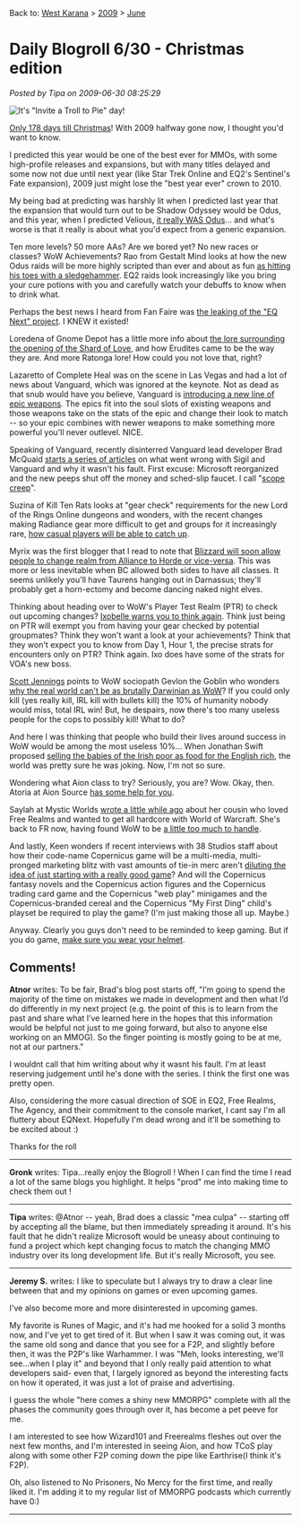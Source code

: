 Back to: [West Karana](/posts/westkarana.md) > [2009](/posts/2009/westkarana.md) > [June](./westkarana.md)
# Daily Blogroll 6/30 - Christmas edition

*Posted by Tipa on 2009-06-30 08:25:29*

![It's "Invite a Troll to Pie" day!](../../../uploads/2009/06/TS3-2009-06-30-08-10-20-98.jpg "It's \"Invite a Troll to Pie\" day!")

[Only 178 days till Christmas](http://www.allcapecod.com/shoptillchristmas.cfm)! With 2009 halfway gone now, I thought you'd want to know.

I predicted this year would be one of the best ever for MMOs, with some high-profile releases and expansions, but with many titles delayed and some now not due until next year (like Star Trek Online and EQ2's Sentinel's Fate expansion), 2009 just might lose the "best year ever" crown to 2010.

My being bad at predicting was harshly lit when I predicted last year that the expansion that would turn out to be Shadow Odyssey would be Odus, and this year, when I predicted Velious, [it really WAS Odus](http://playervsdeveloper.blogspot.com/2009/06/looking-ahead-to-next-eq2-expansion.html)... and what's worse is that it really is about what you'd expect from a generic expansion.

Ten more levels? 50 more AAs? Are we bored yet? No new races or classes? WoW Achievements? Rao from Gestalt Mind looks at how the new Odus raids will be more highly scripted than ever and about as fun [as hitting his toes with a sledgehammer](http://raoworld.wordpress.com/2009/06/29/the-good-the-bad-and-the-wtf/). EQ2 raids look increasingly like you bring your cure potions with you and carefully watch your debuffs to know when to drink what.

Perhaps the best news I heard from Fan Faire was [the leaking of the "EQ Next" project](http://www.completeheal.com/?p=1272). I KNEW it existed!

Loredena of Gnome Depot has a little more info about [the lore surrounding the opening of the Shard of Love](http://www.gnomedepot.net/2009/06/29/fan-faire-eq2-lore/), and how Erudites came to be the way they are. And more Ratonga lore! How could you not love that, right?

Lazaretto of Complete Heal was on the scene in Las Vegas and had a lot of news about Vanguard, which was ignored at the keynote. Not as dead as that snub would have you believe, Vanguard is [introducing a new line of epic weapons](http://www.completeheal.com/?p=1278). The epics fit into the soul slots of existing weapons and those weapons take on the stats of the epic and change their look to match -- so your epic combines with newer weapons to make something more powerful you'll never outlevel. NICE.

Speaking of Vanguard, recently disinterred Vanguard lead developer Brad McQuaid [starts a series of articles](http://www.bradmcquaid.com/Brad_McQuaid/Blog/Entries/2009/6/29_Vanguard__Post-mortem_Part_1.html) on what went wrong with Sigil and Vanguard and why it wasn't his fault. First excuse: Microsoft reorganized and the new peeps shut off the money and sched-slip faucet. I call "[scope creep](http://en.wikipedia.org/wiki/Scope_creep)".

Suzina of Kill Ten Rats looks at "gear check" requirements for the new Lord of the Rings Online dungeons and wonders, with the recent changes making Radiance gear more difficult to get and groups for it increasingly rare, [how casual players will be able to catch up](http://www.killtenrats.com/2009/06/30/race-at-my-own-pace/).

Myrix was the first blogger that I read to note that [Blizzard will soon allow people to change realm from Alliance to Horde or vice-versa](http://www.thewanderingrogue.com/2009/06/faction-transfer-coming-to-world-of-warcraft/). This was more or less inevitable when BC allowed both sides to have all classes. It seems unlikely you'll have Taurens hanging out in Darnassus; they'll probably get a horn-ectomy and become dancing naked night elves.

Thinking about heading over to WoW's Player Test Realm (PTR) to check out upcoming changes? [Ixobelle warns you to think again](http://www.ixobelle.com/2009/06/where-ixo-invades-ptr.html). Think just being on PTR will exempt you from having your gear checked by potential groupmates? Think they won't want a look at your achievements? Think that they won't expect you to know from Day 1, Hour 1, the precise strats for encounters only on PTR? Think again. Ixo does have some of the strats for VOA's new boss.

[Scott Jennings](http://www.brokentoys.org/2009/06/29/hyperbole-in-game-theory-part-117/) points to WoW sociopath Gevlon the Goblin who wonders [why the real world can't be as brutally Darwinian as WoW](http://greedygoblin.blogspot.com/2009/06/fall-of-goblinism-2.html)? If you could only kill (yes really kill, IRL kill with bullets kill) the 10% of humanity nobody would miss, total IRL win! But, he despairs, now there's too many useless people for the cops to possibly kill! What to do?

And here I was thinking that people who build their lives around success in WoW would be among the most useless 10%... When Jonathan Swift proposed [selling the babies of the Irish poor as food for the English rich](http://art-bin.com/art/omodest.html), the world was pretty sure he was joking. Now, I'm not so sure.

Wondering what Aion class to try? Seriously, you are? Wow. Okay, then. Atoria at Aion Source [has some help for you](http://www.aionsource.com/forum/class-guides/19723-guide-choosing-class-fun-way.html). 

Saylah at Mystic Worlds [wrote a little while ago](http://notadiary.typepad.com/mysticworlds/2009/06/from-free-realms-to-world-of-warcraft-how-many-more.html) about her cousin who loved Free Realms and wanted to get all hardcore with World of Warcraft. She's back to FR now, having found WoW to be [a little too much to handle](http://notadiary.typepad.com/mysticworlds/2009/06/free-realms-tourists.html). 

And lastly, Keen wonders if recent interviews with 38 Studios staff about how their code-name Copernicus game will be a multi-media, multi-pronged marketing blitz with vast amounts of tie-in merc aren't [diluting the idea of just starting with a really good game](http://www.keenandgraev.com/?p=2666)? And will the Copernicus fantasy novels and the Copernicus action figures and the Copernicus trading card game and the Copernicus "web play" minigames and the Copernicus-branded cereal and the Copernicus "My First Ding" child's playset be required to play the game? (I'm just making those all up. Maybe.)

Anyway. Clearly you guys don't need to be reminded to keep gaming. But if you do game, [make sure you wear your helmet](http://kotaku.com/gaming/toshiba/toshiba-shocker-that-crazy-game-helmet-is-for-reals-213133.php).


## Comments!

**Atnor** writes: To be fair, Brad's blog post starts off, "I’m going to spend the majority of the time on mistakes we made in development and then what I’d do differently in my next project (e.g. the point of this is to learn from the past and share what I’ve learned here in the hopes that this information would be helpful not just to me going forward, but also to anyone else working on an MMOG). So the finger pointing is mostly going to be at me, not at our partners."

I wouldnt call that him writing about why it wasnt his fault. I'm at least reserving judgement until he's done with the series. I think the first one was pretty open. 

Also, considering the more casual direction of SOE in EQ2, Free Realms, The Agency, and their commitment to the console market, I cant say I'm all fluttery about EQNext. Hopefully I'm dead wrong and it'll be something to be excited about :)

Thanks for the roll

---

**Gronk** writes: Tipa...really enjoy the Blogroll ! When I can find the time I read a lot of the same blogs you highlight. It helps "prod" me into making time to check them out ! 

---

**Tipa** writes: @Atnor -- yeah, Brad does a classic "mea culpa" -- starting off by accepting all the blame, but then immediately spreading it around. It's his fault that he didn't realize Microsoft would be uneasy about continuing to fund a project which kept changing focus to match the changing MMO industry over its long development life. But it's really Microsoft, you see.

---

**Jeremy S.** writes: I like to speculate but I always try to draw a clear line between that and my opinions on games or even upcoming games.

I've also become more and more disinterested in upcoming games.

My favorite is Runes of Magic, and it's had me hooked for a solid 3 months now, and I've yet to get tired of it. But when I saw it was coming out, it was the same old song and dance that you see for a F2P, and slightly before then, it was the P2P's like Warhammer. I was "Meh, looks interesting, we'll see...when I play it" and beyond that I only really paid attention to what developers said- even that, I largely ignored as beyond the interesting facts on how it operated, it was just a lot of praise and advertising.

I guess the whole "here comes a shiny new MMORPG" complete with all the phases the community goes through over it, has become a pet peeve for me.

I am interested to see how Wizard101 and Freerealms fleshes out over the next few months, and I'm interested in seeing Aion, and how TCoS play along with some other F2P coming down the pipe like Earthrise(I think it's F2P).

Oh, also listened to No Prisoners, No Mercy for the first time, and really liked it. I'm adding it to my regular list of MMORPG podcasts which currently have 0:)

---

